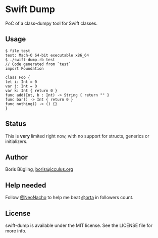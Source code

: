 # Swift Dump

PoC of a class-dumpy tool for Swift classes.

## Usage

```
$ file test
test: Mach-O 64-bit executable x86_64
$ ./swift-dump.rb test
// Code generated from `test`
import Foundation

class Foo {
let i: Int = 0 
var j: Int = 0 
var k: Int { return 0 } 
func add(Int, b : Int) -> String { return "" }
func bar() -> Int { return 0 }
func nothing() -> () {}
}
```

## Status

This is __very__ limited right now, with no support for structs, generics or initializers.

## Author

Boris Bügling, boris@icculus.org

## Help needed

Follow [@NeoNacho](https://twitter.com/NeoNacho) to help me beat [@orta](https://twitter.com/orta) in followers count.

## License

swift-dump is available under the MIT license. See the LICENSE file for more info.
